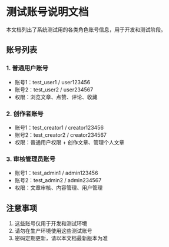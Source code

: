 # 测试账号说明文档

本文档列出了系统测试用的各类角色账号信息，用于开发和测试阶段。

## 账号列表

### 1. 普通用户账号
- 账号1：test_user1 / user123456
- 账号2：test_user2 / user234567
- 权限：浏览文章、点赞、评论、收藏

### 2. 创作者账号
- 账号1：test_creator1 / creator123456
- 账号2：test_creator2 / creator234567
- 权限：普通用户权限 + 创作文章、管理个人文章

### 3. 审核管理员账号
- 账号1：test_admin1 / admin123456
- 账号2：test_admin2 / admin234567
- 权限：文章审核、内容管理、用户管理

## 注意事项
1. 这些账号仅用于开发和测试环境
2. 请勿在生产环境使用这些测试账号
3. 密码定期更新，请以本文档最新版本为准 
